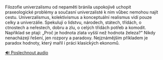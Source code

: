 
Filozofie univerzalismu od nepaměti bránila uspokojivě uchopit praxeologické problémy a současní univerzalisté k nim vůbec nemohou najít cestu. Univerzalismus, kolektivismus a konceptuální realismus vidí pouze celky a univerzálie. Spekulují o lidstvu, národech, státech, třídách, o ctnostech a neřestech, dobru a zlu, o celých třídách potřeb a komodit. Například se ptají: „Proč je hodnota zlata vyšší než hodnota železa?" Nikdy nenacházejí řešení, jen rozpory a paradoxy. Nejznámějším příkladem je paradox hodnoty, který mařil i práci klasických ekonomů.

[🔊 Poslechnout audio](/data/7-paragraphs/audio/chapter_19/para_009-Filozofie-univerzalismu-od-nepamti-brnila-uspoko.mp3)
